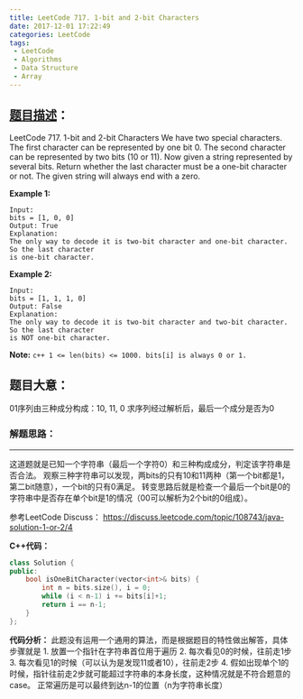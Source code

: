 ```yaml
---
title: LeetCode 717. 1-bit and 2-bit Characters
date: 2017-12-01 17:22:49
categories: LeetCode
tags:
 - LeetCode
 - Algorithms
 - Data Structure
 - Array
---
```


## [题目描述][1]：
LeetCode 717. 1-bit and 2-bit Characters
We have two special characters. The first character can be represented by one bit 0. The second character can be represented by two bits (10 or 11).
Now given a string represented by several bits. Return whether the last character must be a one-bit character or not. The given string will always end with a zero.

**Example 1:**
```
Input:
bits = [1, 0, 0]
Output: True
Explanation:
The only way to decode it is two-bit character and one-bit character. So the last character
is one-bit character.
```
**Example 2:**
``` 
Input:
bits = [1, 1, 1, 0]
Output: False
Explanation:
The only way to decode it is two-bit character and two-bit character. So the last character
is NOT one-bit character.
```

**Note:**
    ``` c++
    1 <= len(bits) <= 1000.
    bits[i] is always 0 or 1.
    ```
## 题目大意：
01序列由三种成分构成：10, 11, 0
求序列经过解析后，最后一个成分是否为0

### 解题思路：
---
这道题就是已知一个字符串（最后一个字符0）和三种构成成分，判定该字符串是否合法。
观察三种字符串可以发现，两bits的只有10和11两种（第一个bit都是1，第二bit随意），一个bit的只有0满足。
转变思路后就是检查一个最后一个bit是0的字符串中是否存在单个bit是1的情况（00可以解析为2个bit的0组成）。

参考LeetCode Discuss：
https://discuss.leetcode.com/topic/108743/java-solution-1-or-2/4

**C++代码：**
``` c++
class Solution {
public:
    bool isOneBitCharacter(vector<int>& bits) {
        int n = bits.size(), i = 0;
        while (i < n-1) i += bits[i]+1; 
        return i == n-1;
    }
};
```

**代码分析：**
此题没有运用一个通用的算法，而是根据题目的特性做出解答，具体步骤就是
    1. 放置一个指针在字符串首位用于遍历
    2. 每次看见0的时候，往前走1步
    3. 每次看见1的时候（可以认为是发现11或者10），往前走2步
    4. 假如出现单个1的时候，指针往前走2步就可能超过字符串的本身长度，这种情况就是不符合题意的case。
    正常遍历是可以最终到达n-1的位置（n为字符串长度）



[1]: https://leetcode.com/problems/1-bit-and-2-bit-characters
